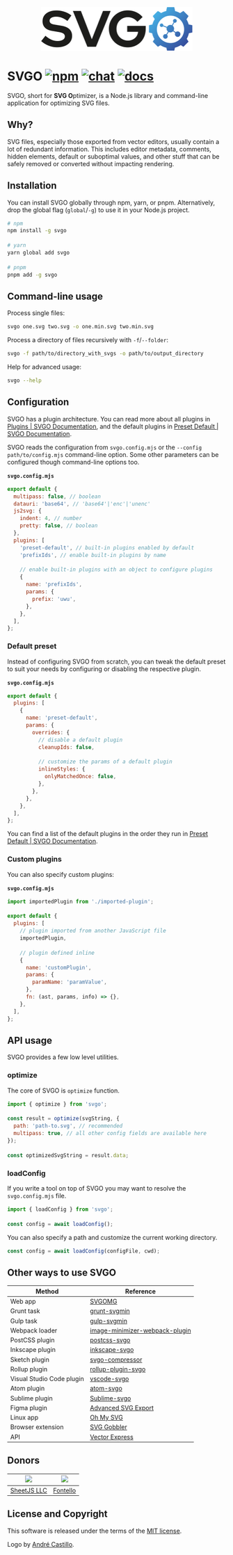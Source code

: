 <div align="center">
  <img src="./logo/logo-web.svg" width="348.61" height="100" alt=""/>
</div>

# SVGO [![npm](https://img.shields.io/npm/v/svgo)](https://npmjs.org/package/svgo) [![chat](https://img.shields.io/discord/815166721315831868)](https://discord.gg/z8jX8NYxrE) [![docs](https://img.shields.io/badge/docs-svgo.dev-blue)](https://svgo.dev/)

SVGO, short for **SVG O**ptimizer, is a Node.js library and command-line application for optimizing SVG files.

## Why?

SVG files, especially those exported from vector editors, usually contain a lot of redundant information. This includes editor metadata, comments, hidden elements, default or suboptimal values, and other stuff that can be safely removed or converted without impacting rendering.

## Installation

You can install SVGO globally through npm, yarn, or pnpm. Alternatively, drop the global flag (`global`/`-g`) to use it in your Node.js project.

```sh
# npm
npm install -g svgo

# yarn
yarn global add svgo

# pnpm
pnpm add -g svgo
```

## Command-line usage

Process single files:

```sh
svgo one.svg two.svg -o one.min.svg two.min.svg
```

Process a directory of files recursively with `-f`/`--folder`:

```sh
svgo -f path/to/directory_with_svgs -o path/to/output_directory
```

Help for advanced usage:

```sh
svgo --help
```

## Configuration

SVGO has a plugin architecture. You can read more about all plugins in [Plugins | SVGO Documentation](https://svgo.dev/docs/plugins/), and the default plugins in [Preset Default | SVGO Documentation](https://svgo.dev/docs/preset-default/).

SVGO reads the configuration from `svgo.config.mjs` or the `--config path/to/config.mjs` command-line option. Some other parameters can be configured though command-line options too.

**`svgo.config.mjs`**

```js
export default {
  multipass: false, // boolean
  datauri: 'base64', // 'base64'|'enc'|'unenc'
  js2svg: {
    indent: 4, // number
    pretty: false, // boolean
  },
  plugins: [
    'preset-default', // built-in plugins enabled by default
    'prefixIds', // enable built-in plugins by name

    // enable built-in plugins with an object to configure plugins
    {
      name: 'prefixIds',
      params: {
        prefix: 'uwu',
      },
    },
  ],
};
```

### Default preset

Instead of configuring SVGO from scratch, you can tweak the default preset to suit your needs by configuring or disabling the respective plugin.

**`svgo.config.mjs`**

```js
export default {
  plugins: [
    {
      name: 'preset-default',
      params: {
        overrides: {
          // disable a default plugin
          cleanupIds: false,

          // customize the params of a default plugin
          inlineStyles: {
            onlyMatchedOnce: false,
          },
        },
      },
    },
  ],
};
```

You can find a list of the default plugins in the order they run in [Preset Default | SVGO Documentation](https://svgo.dev/docs/preset-default/#plugins-list).

### Custom plugins

You can also specify custom plugins:

**`svgo.config.mjs`**

```js
import importedPlugin from './imported-plugin';

export default {
  plugins: [
    // plugin imported from another JavaScript file
    importedPlugin,

    // plugin defined inline
    {
      name: 'customPlugin',
      params: {
        paramName: 'paramValue',
      },
      fn: (ast, params, info) => {},
    },
  ],
};
```

## API usage

SVGO provides a few low level utilities.

### optimize

The core of SVGO is `optimize` function.

```js
import { optimize } from 'svgo';

const result = optimize(svgString, {
  path: 'path-to.svg', // recommended
  multipass: true, // all other config fields are available here
});

const optimizedSvgString = result.data;
```

### loadConfig

If you write a tool on top of SVGO you may want to resolve the `svgo.config.mjs` file.

```js
import { loadConfig } from 'svgo';

const config = await loadConfig();
```

You can also specify a path and customize the current working directory.

```js
const config = await loadConfig(configFile, cwd);
```

## Other ways to use SVGO

| Method                    | Reference                                                                                                               |
| ------------------------- | ----------------------------------------------------------------------------------------------------------------------- |
| Web app                   | [SVGOMG](https://jakearchibald.github.io/svgomg/)                                                                       |
| Grunt task                | [grunt-svgmin](https://github.com/sindresorhus/grunt-svgmin)                                                            |
| Gulp task                 | [gulp-svgmin](https://github.com/ben-eb/gulp-svgmin)                                                                    |
| Webpack loader            | [image-minimizer-webpack-plugin](https://github.com/webpack-contrib/image-minimizer-webpack-plugin/#optimize-with-svgo) |
| PostCSS plugin            | [postcss-svgo](https://github.com/cssnano/cssnano/tree/master/packages/postcss-svgo)                                    |
| Inkscape plugin           | [inkscape-svgo](https://github.com/konsumer/inkscape-svgo)                                                              |
| Sketch plugin             | [svgo-compressor](https://github.com/BohemianCoding/svgo-compressor)                                                    |
| Rollup plugin             | [rollup-plugin-svgo](https://github.com/porsager/rollup-plugin-svgo)                                                    |
| Visual Studio Code plugin | [vscode-svgo](https://github.com/1000ch/vscode-svgo)                                                                    |
| Atom plugin               | [atom-svgo](https://github.com/1000ch/atom-svgo)                                                                        |
| Sublime plugin            | [Sublime-svgo](https://github.com/1000ch/Sublime-svgo)                                                                  |
| Figma plugin              | [Advanced SVG Export](https://www.figma.com/c/plugin/782713260363070260/Advanced-SVG-Export)                            |
| Linux app                 | [Oh My SVG](https://github.com/sonnyp/OhMySVG)                                                                          |
| Browser extension         | [SVG Gobbler](https://github.com/rossmoody/svg-gobbler)                                                                 |
| API                       | [Vector Express](https://github.com/smidyo/vectorexpress-api#convertor-svgo)                                            |

## Donors

| [<img src="https://sheetjs.com/sketch128.png" width="80">](https://sheetjs.com/) | [<img src="https://raw.githubusercontent.com/fontello/fontello/8.0.0/fontello-image.svg" width="80">](https://fontello.com/) |
| :------------------------------------------------------------------------------: | :--------------------------------------------------------------------------------------------------------------------------: |
|                       [SheetJS LLC](https://sheetjs.com/)                        |                                              [Fontello](https://fontello.com/)                                               |

## License and Copyright

This software is released under the terms of the [MIT license](https://github.com/svg/svgo/blob/main/LICENSE).

Logo by [André Castillo](https://github.com/DerianAndre).

